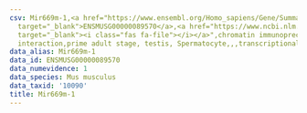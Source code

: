 ```yaml
---
csv: Mir669m-1,<a href="https://www.ensembl.org/Homo_sapiens/Gene/Summary?db=core;g=ENSMUSG00000089570"
  target="_blank">ENSMUSG00000089570</a>,<a href="https://www.ncbi.nlm.nih.gov/pubmed/25450459"
  target="_blank"><i class="fas fa-file"></i></a>",chromatin immunoprecipitation assay,direct
  interaction,prime adult stage, testis, Spermatocyte,,,transcriptional regulation,
data_alias: Mir669m-1
data_id: ENSMUSG00000089570
data_numevidence: 1
data_species: Mus musculus
data_taxid: '10090'
title: Mir669m-1
---
```


